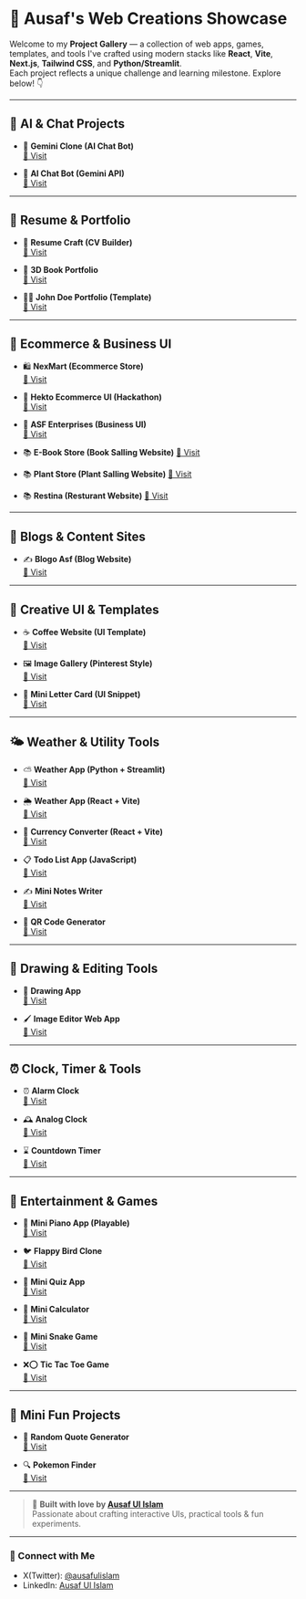 # 🌟 Ausaf's Web Creations Showcase

Welcome to my **Project Gallery** — a collection of web apps, games, templates, and tools I've crafted using modern stacks like **React**, **Vite**, **Next.js**, **Tailwind CSS**, and **Python/Streamlit**.  
Each project reflects a unique challenge and learning milestone. Explore below! 👇

---

## 🧠 AI & Chat Projects

- 🤖 **Gemini Clone (AI Chat Bot)**  
  [🔗 Visit](https://gemini-clone-ausaf.vercel.app)

- 💬 **AI Chat Bot (Gemini API)**  
  [🔗 Visit](https://ai-chatbot-ausaf.vercel.app)

---

## 📄 Resume & Portfolio

- 📑 **Resume Craft (CV Builder)**  
  [🔗 Visit](https://ausaf-resume-bulder.vercel.app)

- 📕 **3D Book Portfolio**  
  [🔗 Visit](https://3d-book-portfolio-ausaf.vercel.app)

- 👨‍💼 **John Doe Portfolio (Template)**  
  [🔗 Visit](https://jhon-doe-ausaf.vercel.app)

---

## 🛒 Ecommerce & Business UI

- 🛍️ **NexMart (Ecommerce Store)**  
  [🔗 Visit](https://nexmart-ausaf.vercel.app)

- 🧾 **Hekto Ecommerce UI (Hackathon)**  
  [🔗 Visit](https://nextjs-hackathone-ausaf.vercel.app)

- 🏢 **ASF Enterprises (Business UI)**  
  [🔗 Visit](https://ausaf-enterprises-2.vercel.app)

- 📚 **E-Book Store (Book Salling Website)**
  [🔗 Visit](https://book-store-ausaf.vercel.app)

- 📚 **Plant Store (Plant Salling Website)**
  [🔗 Visit](https://plant-store-ausaf.vercel.app)

- 📚 **Restina (Resturant Website)**
  [🔗 Visit](https://book-store-ausaf.vercel.app/)

---

## 📰 Blogs & Content Sites

- ✍️ **Blogo Asf (Blog Website)**  
  [🔗 Visit](https://blogo-asf.vercel.app)

---

## 🧩 Creative UI & Templates

- ☕ **Coffee Website (UI Template)**  
  [🔗 Visit](https://cofee-website-ausaf.vercel.app)

- 🖼️ **Image Gallery (Pinterest Style)**  
  [🔗 Visit](https://image-gallery-ausaf.vercel.app)

- 📇 **Mini Letter Card (UI Snippet)**  
  [🔗 Visit](https://mini-letter-card.vercel.app)

---

## 🌤️ Weather & Utility Tools

- ⛅ **Weather App (Python + Streamlit)**  
  [🔗 Visit](https://weatherappausaf.streamlit.app)

- 🌦️ **Weather App (React + Vite)**  
  [🔗 Visit](https://weather-web-react-ausaf.vercel.app)

- 💱 **Currency Converter (React + Vite)**  
  [🔗 Visit](https://currency-convertor-react-ausaf.vercel.app/)

- 📋 **Todo List App (JavaScript)**  
  [🔗 Visit](https://todo-list-ausaf.vercel.app)

- ✍️ **Mini Notes Writer**  
  [🔗 Visit](https://notes-app-ausaf.vercel.app)

- 🔐 **QR Code Generator**  
  [🔗 Visit](https://qr-code-generator-ausaf.vercel.app)

---

## 🎨 Drawing & Editing Tools

- 🎨 **Drawing App**  
  [🔗 Visit](https://drawing-web-ausaf.vercel.app)

- 🖌️ **Image Editor Web App**  
  [🔗 Visit](https://image-editor-ausaf.vercel.app)

---

## ⏰ Clock, Timer & Tools

- ⏰ **Alarm Clock**  
  [🔗 Visit](https://alarm-clock-ausaf.vercel.app)

- 🕰️ **Analog Clock**  
  [🔗 Visit](https://analog-clock-ausaf.vercel.app)

- ⌛ **Countdown Timer**  
  [🔗 Visit](https://ausafulislam-countdowntimer.vercel.app)

---

## 🎵 Entertainment & Games

- 🎹 **Mini Piano App (Playable)**  
  [🔗 Visit](https://playable-piano-ausaf.vercel.app)

- 🐦 **Flappy Bird Clone**  
  [🔗 Visit](https://ausafulislam-fllapybird-game.vercel.app)

- 🧠 **Mini Quiz App**  
  [🔗 Visit](https://quiz-app-ausaf.vercel.app)

- 🧮 **Mini Calculator**  
  [🔗 Visit](https://ausafulislam-calculator.vercel.app)

- 🐍 **Mini Snake Game**  
  [🔗 Visit](http://snack-game-asf.vercel.app)

- ❌⭕ **Tic Tac Toe Game**  
  [🔗 Visit](https://tic-tac-toe-ausaf.vercel.app)

---

## 🎲 Mini Fun Projects

- 📜 **Random Quote Generator**  
  [🔗 Visit](https://random-quote-generator-ausaf.vercel.app)

- 🔍 **Pokemon Finder**  
  [🔗 Visit](https://asf-pokemon-web.vercel.app)

---

> 🚀 **Built with love by [Ausaf Ul Islam](https://github.com/ausafulislam)**  
> Passionate about crafting interactive UIs, practical tools & fun experiments.

---

### 📌 Connect with Me
- X(Twitter): [@ausafulislam](https://x.com/ausafulislam_h)
- LinkedIn: [Ausaf Ul Islam](https://www.linkedin.com/in/ausafulislam/)
